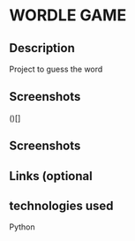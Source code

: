 # WORDLE GAME
## Description
Project to guess the word
## Screenshots
()[]

## Screenshots

## Links (optional 

## technologies used
Python 


